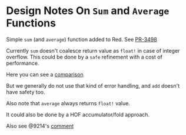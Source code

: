 # Design Notes On `Sum` and `Average` Functions

Simple `sum` (and `average`) function added to Red. See [PR-3498](https://github.com/red/red/pull/3498)

Currently `sum` doesn't coalesce return value as `float!` in case of integer overflow. This could be done by a `safe` refinement with a cost of performance.

Here you can see a [comparison](https://gist.github.com/endo64/e0ea49bc2fb09d548bad1b077720eda5)

But we generally do not use that kind of error handling, and `add` doesn't have safety too.

Also note that `average` always returns `float!` value.

It could also be done by a HOF accumulator/fold approach. 

Also see @9214's [comment](https://github.com/red/red/pull/3498#issuecomment-413458458)